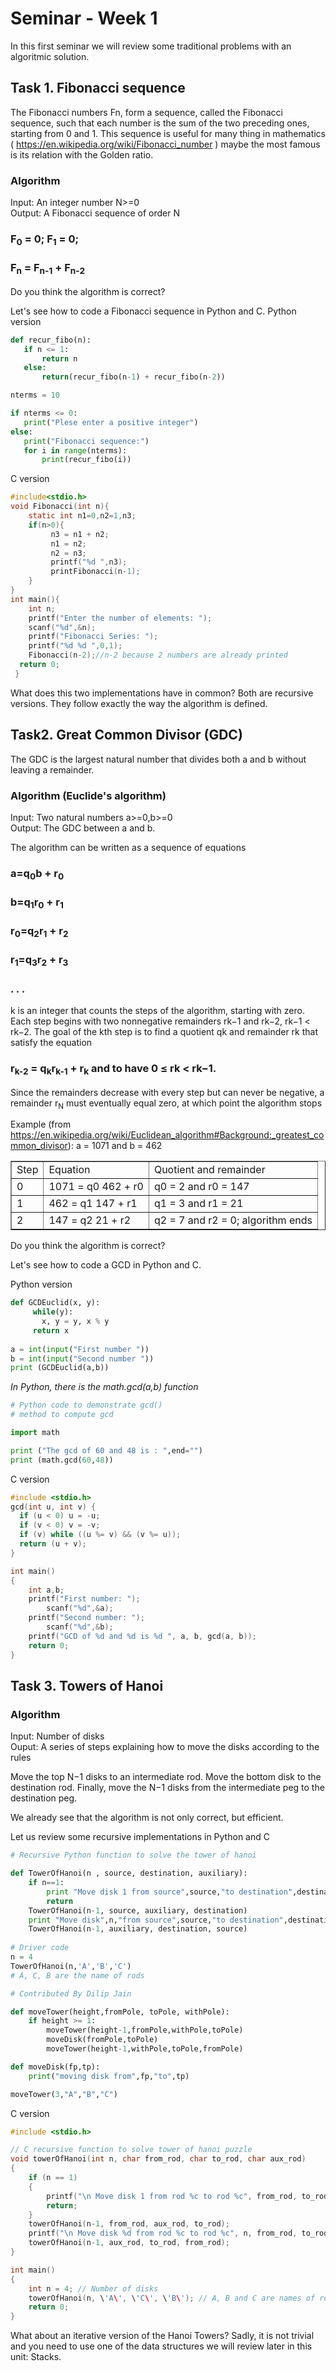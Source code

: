 # Seminar - Week 1
In this first seminar we will review some traditional problems with an algoritmic solution. 

## Task 1. Fibonacci sequence

The Fibonacci numbers Fn, form a sequence, called the Fibonacci sequence, such that each number is the sum of the two preceding ones, starting from 0 and 1.
This sequence is useful for many thing in mathematics (  https://en.wikipedia.org/wiki/Fibonacci_number ) maybe the most famous is its relation with the Golden ratio.

### Algorithm

Input: An integer number N>=0 <br>
Output: A Fibonacci sequence of order N

###  F<sub>0</sub> = 0;  F<sub>1</sub> = 0;
###  F<sub>n</sub> = F<sub>n-1</sub> + F<sub>n-2</sub>

Do you think the algorithm is correct?

Let's see how to code a Fibonacci sequence in Python and C.
Python version

```Python
def recur_fibo(n):
   if n <= 1:
       return n
   else:
       return(recur_fibo(n-1) + recur_fibo(n-2))

nterms = 10

if nterms <= 0:
   print("Plese enter a positive integer")
else:
   print("Fibonacci sequence:")
   for i in range(nterms):
       print(recur_fibo(i))
```
C version
``` C
#include<stdio.h>    
void Fibonacci(int n){    
    static int n1=0,n2=1,n3;    
    if(n>0){    
         n3 = n1 + n2;    
         n1 = n2;    
         n2 = n3;    
         printf("%d ",n3);    
         printFibonacci(n-1);    
    }    
}    
int main(){    
    int n;    
    printf("Enter the number of elements: ");    
    scanf("%d",&n);    
    printf("Fibonacci Series: ");    
    printf("%d %d ",0,1);    
    Fibonacci(n-2);//n-2 because 2 numbers are already printed    
  return 0;  
 }    
```
What does this two implementations have in common? Both are recursive versions. They follow exactly the way the algorithm is defined. 


## Task2. Great Common Divisor (GDC)

The GDC is the largest natural number that divides both a and b without leaving a remainder.

### Algorithm (Euclide's algorithm)
Input: Two natural numbers a>=0,b>=0 <br>
Output: The GDC between a and b.

The algorithm can be written as a sequence of equations
### a=q<sub>0</sub>b + r<sub>0</sub>
### b=q<sub>1</sub>r<sub>0</sub> + r<sub>1</sub>
### r<sub>0</sub>=q<sub>2</sub>r<sub>1</sub> + r<sub>2</sub>
### r<sub>1</sub>=q<sub>3</sub>r<sub>2</sub> + r<sub>3</sub>
### . . .

k is an integer that counts the steps of the algorithm, starting with zero. Each step begins with two nonnegative remainders rk−1 and rk−2, rk−1 < rk−2. The goal of the kth step is to find a quotient qk and remainder rk that satisfy the equation
###  r<sub>k-2</sub> = q<sub>k</sub>r<sub>k-1</sub> + r<sub>k</sub> and to have 0 ≤ rk < rk−1.  <br>

Since the remainders decrease with every step but can never be negative, a remainder r<sub>N</sub> must eventually equal zero, at which point the algorithm stops

Example   (from https://en.wikipedia.org/wiki/Euclidean_algorithm#Background:_greatest_common_divisor):
a = 1071 and b = 462
<table border = 1>
	<tr>
		<td>
			Step	
		</td>
		<td>
			Equation	
		</td>
		<td>
			Quotient and remainder
		</td>
	</tr>
	<tr>
		<td>
			0	
		</td>
		<td>
			1071 = q0 462 + r0	
		</td>
		<td>
			q0 = 2 and r0 = 147	
		</td>
	</tr>
	<tr>
		<td>
			1	
		</td>
		<td>
			462 = q1 147 + r1	
		</td>
		<td>
			q1 = 3 and r1 = 21	
		</td>
	</tr>
	<tr>
		<td>
			2	
		</td>
		<td>
			147 = q2 21 + r2
		</td>
		<td>
			q2 = 7 and r2 = 0; algorithm ends
		</td>
	</tr>
</table>

Do you think the algorithm is correct?

Let's see how to code a GCD in Python and C.

Python version

``` Python
def GCDEuclid(x, y):
     while(y):
       x, y = y, x % y
     return x
 
a = int(input("First number "))
b = int(input("Second number "))
print (GCDEuclid(a,b))

```
<i> In Python, there is the math.gcd(a,b) function </i>

``` Python
# Python code to demonstrate gcd()
# method to compute gcd

import math

print ("The gcd of 60 and 48 is : ",end="")
print (math.gcd(60,48))

```
C version

``` C
#include <stdio.h>
gcd(int u, int v) {
  if (u < 0) u = -u;
  if (v < 0) v = -v;
  if (v) while ((u %= v) && (v %= u));
  return (u + v);
}

int main()
{
	int a,b;
 	printf("First number: ");    
    	scanf("%d",&a);    
	printf("Second number: ");    
    	scanf("%d",&b);    
	printf("GCD of %d and %d is %d ", a, b, gcd(a, b));
	return 0;
}


```
## Task 3. Towers of Hanoi

### Algorithm
Input: Number of disks <br>
Ouput: A series of steps explaining how to move the disks according to the rules

Move the top N−1 disks to an intermediate rod.
Move the bottom disk to the destination rod.
Finally, move the N−1 disks from the intermediate peg to the destination peg.

We already see that the algorithm is not only correct, but efficient. 

Let us review some recursive implementations in Python and C
``` Python
# Recursive Python function to solve the tower of hanoi

def TowerOfHanoi(n , source, destination, auxiliary):
	if n==1:
		print "Move disk 1 from source",source,"to destination",destination
		return
	TowerOfHanoi(n-1, source, auxiliary, destination)
	print "Move disk",n,"from source",source,"to destination",destination
	TowerOfHanoi(n-1, auxiliary, destination, source)
		
# Driver code
n = 4
TowerOfHanoi(n,'A','B','C')
# A, C, B are the name of rods

# Contributed By Dilip Jain

```
```Python
def moveTower(height,fromPole, toPole, withPole):
    if height >= 1:
        moveTower(height-1,fromPole,withPole,toPole)
        moveDisk(fromPole,toPole)
        moveTower(height-1,withPole,toPole,fromPole)

def moveDisk(fp,tp):
    print("moving disk from",fp,"to",tp)

moveTower(3,"A","B","C")
```

C version

```C
#include <stdio.h>

// C recursive function to solve tower of hanoi puzzle
void towerOfHanoi(int n, char from_rod, char to_rod, char aux_rod)
{
	if (n == 1)
	{
		printf("\n Move disk 1 from rod %c to rod %c", from_rod, to_rod);
		return;
	}
	towerOfHanoi(n-1, from_rod, aux_rod, to_rod);
	printf("\n Move disk %d from rod %c to rod %c", n, from_rod, to_rod);
	towerOfHanoi(n-1, aux_rod, to_rod, from_rod);
}

int main()
{
	int n = 4; // Number of disks
	towerOfHanoi(n, \'A\', \'C\', \'B\'); // A, B and C are names of rods
	return 0;
}

```

What about an iterative version of the Hanoi Towers? Sadly, it is not trivial and you need to use one of the data structures we will review later in this unit: Stacks.
